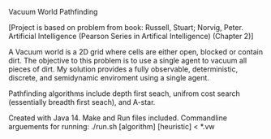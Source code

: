 Vacuum World Pathfinding

[Project is based on problem from book: Russell, Stuart; Norvig, Peter. Artificial Intelligence (Pearson Series in Artifical Intelligence) (Chapter 2)]

A Vacuum world is a 2D grid where cells are either open, blocked or contain dirt. The objective to this problem is to use a single agent to vacuum all pieces of dirt. 
My solution provides a fully observable, deterministic, discrete, and semidynamic enviroment using a single agent.

Pathfinding algorithms include depth first seach, unifrom cost search (essentially breadth first seach), and A-star.

Created with Java 14. Make and Run files included. Commandline arguements for running:
./run.sh [algorithm] [heuristic] < *.vw
